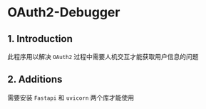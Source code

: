 <!--
 * @Author: TsungWing 38560218+W0n9@users.noreply.github.com
 * @Date: 2022-11-08 08:06:41
 * @LastEditors: TsungWing 38560218+W0n9@users.noreply.github.com
 * @LastEditTime: 2022-11-08 08:15:13
 * @FilePath: /oauth2-debug/Readme.md
 * @Description: 
 * 
 * Copyright (c) 2022 by TsungWing 38560218+W0n9@users.noreply.github.com, All Rights Reserved. 
-->
# OAuth2-Debugger

## 1. Introduction
此程序用以解决 `OAuth2` 过程中需要人机交互才能获取用户信息的问题

## 2. Additions
需要安装 `Fastapi` 和 `uvicorn` 两个库才能使用